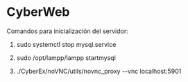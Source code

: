 # CyberWeb

Comandos para inicialización del servidor:

1. sudo systemctl stop mysql.service

2. sudo /opt/lampp/lampp startmysql

3. ./CyberEx/noVNC/utils/novnc_proxy --vnc localhost:5901